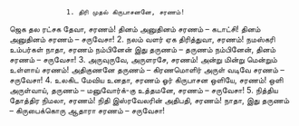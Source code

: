 
                  1. திரி முதல் கிருபாசனனே, சரணம்!
ஜெக தல ரட்சக தேவா, சரணம்!
தினம் அனுதினம் சரணம் – கடாட்சி!
தினம் அனுதினம் சரணம் – சருவேசா!
2. நலம் வளர் ஏக திரித்துவா,  சரணம்!
நமஸ்கரி உம்பர்கள் நாதா,  சரணம்
நம்பினேன் இது தருணம் – தருணம்
நம்பினேன், தினம் சரணம் – சருவேசா!
3. அருவுருவே, அருளரசே, சரணம்!
அன்று மின்று மென்றும் உள்ளாய் சரணம்!
அதிகுணனே தருணம் – கிரணமொளிர்
அருள் வடிவே சரணம் – சருவேசா!
4. உலகிட மேவிய உனதா, சரணம்
ஓர் கிருபாசன ஒளியே, சரணம்!
ஒளி அருள்வாய், தருணம் – மனுவோர்க்-கு
உத்தமனே, சரணம் – சருவேசா!
5. நித்திய தோத்திர நிமலா, சரணம்!
நிதி இஸ்ரவேலரின் அதிபதி, சரணம்!
நாதா, இது தருணம் – கிருபைக்கொரு
ஆதாரா சரணம் – சருவேசா!


